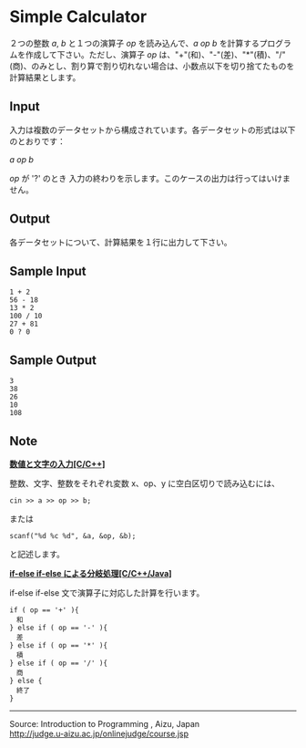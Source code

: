 Simple Calculator
=================

２つの整数 *a*, *b* と１つの演算子 *op* を読み込んで、*a* *op* *b*
を計算するプログラムを作成して下さい。ただし、演算子 *op*
は、"+"(和)、"-"(差)、"\*"(積)、"/"(商)、のみとし、割り算で割り切れない場合は、小数点以下を切り捨てたものを計算結果とします。

Input
-----

入力は複数のデータセットから構成されています。各データセットの形式は以下のとおりです：

*a* *op* *b*

*op* が '?' のとき
入力の終わりを示します。このケースの出力は行ってはいけません。

Output
------

各データセットについて、計算結果を１行に出力して下さい。

Sample Input
------------

    1 + 2
    56 - 18
    13 * 2
    100 / 10
    27 + 81
    0 ? 0

Sample Output
-------------

    3
    38
    26
    10
    108

Note
----

**[数値と文字の入力[C/C++]](javascript:void(0))**

整数、文字、整数をそれぞれ変数 x、op、y に空白区切りで読み込むには、

    cin >> a >> op >> b;

または

    scanf("%d %c %d", &a, &op, &b);

と記述します。

**[if-else if-else による分岐処理[C/C++/Java]](javascript:void(0))**

if-else if-else 文で演算子に対応した計算を行います。

    if ( op == '+' ){
    　和
    } else if ( op == '-' ){
    　差
    } else if ( op == '*' ){
    　積
    } else if ( op == '/' ){
    　商
    } else {
    　終了
    }

* * * * *

Source: Introduction to Programming , Aizu, Japan\
 <http://judge.u-aizu.ac.jp/onlinejudge/course.jsp>

 

